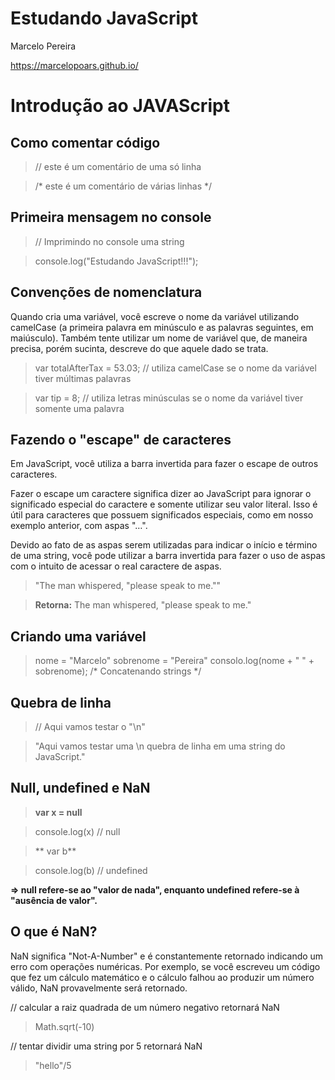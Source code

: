 # Estudando JavaScript

Marcelo Pereira

https://marcelopoars.github.io/



# Introdução ao JAVAScript

## Como comentar código
> // este é um comentário de uma só linha

> /*
este é
um comentário
de várias linhas
*/


## Primeira mensagem no console
> // Imprimindo no console uma string

> console.log("Estudando JavaScript!!!");


## Convenções de nomenclatura
Quando cria uma variável, você escreve o nome da variável utilizando camelCase (a primeira palavra em minúsculo e as palavras seguintes, em maiúsculo). Também tente utilizar um nome de variável que, de maneira precisa, porém sucinta, descreve do que aquele dado se trata.

> var totalAfterTax = 53.03; // utiliza camelCase se o nome da variável tiver múltimas palavras

> var tip = 8; // utiliza letras minúsculas se o nome da variável tiver somente uma palavra


## Fazendo o "escape" de caracteres
Em JavaScript, você utiliza a barra invertida para fazer o escape de outros caracteres.

Fazer o escape um caractere significa dizer ao JavaScript para ignorar o significado especial do caractere e somente utilizar seu valor literal. Isso é útil para caracteres que possuem significados especiais, como em nosso exemplo anterior, com aspas "…".

Devido ao fato de as aspas serem utilizadas para indicar o início e término de uma string, você pode utilizar a barra invertida para fazer o uso de aspas com o intuito de acessar o real caractere de aspas.

> "The man whispered, \"please speak to me.\""

> **Retorna:** The man whispered, "please speak to me."


## Criando uma variável
> nome = "Marcelo"
> sobrenome = "Pereira"
> consolo.log(nome + " " + sobrenome); /* Concatenando strings */


## Quebra de linha 
> // Aqui vamos testar o "\n"

> "Aqui vamos testar uma \n quebra de linha em uma string do JavaScript."


## Null, undefined e NaN
> **var x = null**

> console.log(x) // null

>** var b**

> console.log(b) // undefined

**=> null refere-se ao "valor de nada", enquanto undefined refere-se à "ausência de valor".**


## O que é NaN?
NaN significa "Not-A-Number" e é constantemente retornado indicando um erro com operações numéricas. Por exemplo, se você escreveu um código que fez um cálculo matemático e o cálculo falhou ao produzir um número válido, NaN provavelmente será retornado.

// calcular a raiz quadrada de um número negativo retornará NaN
> Math.sqrt(-10)

// tentar dividir uma string por 5 retornará NaN
> "hello"/5



